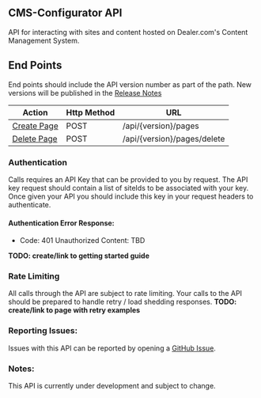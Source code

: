 **CMS-Configurator API**
----
API for interacting with sites and content hosted on Dealer.com's Content Management System. 

## End Points
End points should include the API version number as part of the path. New versions will be published in the [Release Notes](./release-notes.md)

| Action | Http Method | URL |
| ---- | ---- | ---- |
| [Create Page](./endpoints/pages/create.md) | POST | /api/{version}/pages |
| [Delete Page](./endpoints/pages/delete.md) | POST | /api/{version}/pages/delete |
  
### Authentication
Calls requires an API Key that can be provided to you by request. The API key request should contain a list of siteIds to be associated with your key. Once given your API you should include this key in your request headers to authenticate. 
#### Authentication Error Response:
* Code: 401 Unauthorized
Content: TBD

**TODO: create/link to getting started guide**

### Rate Limiting 
All calls through the API are subject to rate limiting. Your calls to the API should be prepared to handle retry / load shedding responses. 
**TODO: create/link to page with retry examples**  

### Reporting Issues: 
Issues with this API can be reported by opening a [GitHub Issue](https://docs.github.com/en/issues/tracking-your-work-with-issues/creating-an-issue). 

### **Notes:**
This API is currently under development and subject to change.
